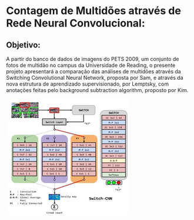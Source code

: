 # Contagem de Multidões através de Rede Neural Convolucional:

## Objetivo:

A partir do banco de dados de imagens do PETS 2009, um conjunto de fotos de multidão no campus da Universidade de Reading, o presente projeto apresentará a comparação das análises de multidões através da Switching Convolutional Neural Network, proposta por Sam, e através da nova estrutura de aprendizado supervisionado, por Lemptsky, com anotações feitas pelo background subtraction algorithm, proposto por Kim. 

<img src="img/switchCNN.jpg"/>
